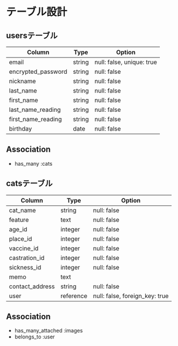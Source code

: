 # テーブル設計

## usersテーブル

| Column             | Type   | Option                      |
| ------------------ | -----  | ------------------------    |
| email              | string | null: false, unique: true   |
| encrypted_password | string | null: false                 |
| nickname           | string | null: false                 |
| last_name          | string | null: false                 |
| first_name         | string | null: false                 |
| last_name_reading  | string | null: false                 |
| first_name_reading | string | null: false                 |
| birthday           | date   | null: false                 |

## Association

- has_many  :cats

## catsテーブル

| Column             | Type      | Option                          |
| -----------------  | --------  | ------------------------------  |
| cat_name           | string    | null: false                     |
| feature            | text      | null: false                     |
| age_id             | integer   | null: false                     |
| place_id           | integer   | null: false                     |
| vaccine_id         | integer   | null: false                     |
| castration_id      | integer   | null: false                     |
| sickness_id        | integer   | null: false                     |
| memo               | text      |                                 |
| contact_address    | string    | null: false                     |
| user               | reference | null: false, foreign_key: true  |

## Association

- has_many_attached :images
- belongs_to  :user

